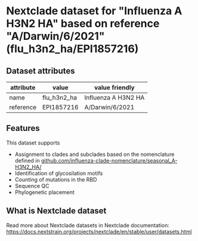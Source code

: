 # Nextclade dataset for "Influenza A H3N2 HA" based on reference "A/Darwin/6/2021" (flu_h3n2_ha/EPI1857216)


## Dataset attributes

| attribute            | value                | value friendly                           |
| -------------------- | -------------------- | ---------------------------------------- |
| name                 | flu_h3n2_ha          | Influenza A H3N2 HA                      |
| reference            | EPI1857216           | A/Darwin/6/2021                          |


## Features
This dataset supports

 * Assignment to clades and subclades based on the nomenclature defined in [github.com/influenza-clade-nomenclature/seasonal_A-H3N2_HA/](https://github.com/influenza-clade-nomenclature/seasonal_A-H3N2_HA/)
 * Identification of glycosilation motifs
 * Counting of mutations in the RBD
 * Sequence QC
 * Phylogenetic placement

## What is Nextclade dataset

Read more about Nextclade datasets in Nextclade documentation: https://docs.nextstrain.org/projects/nextclade/en/stable/user/datasets.html
